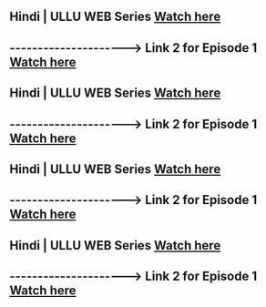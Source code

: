 ##    Hindi | ULLU WEB Series [Watch here]()
## ---------------------> Link 2 for Episode 1 [Watch here]()



##    Hindi | ULLU WEB Series [Watch here]()
## ---------------------> Link 2 for Episode 1 [Watch here]()



##    Hindi | ULLU WEB Series [Watch here]()
## ---------------------> Link 2 for Episode 1 [Watch here]()





##    Hindi | ULLU WEB Series [Watch here]()
## ---------------------> Link 2 for Episode 1 [Watch here]()
